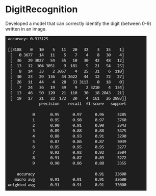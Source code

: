 # DigitRecognition
 Developed a model that can correctly identify the digit (between 0-9) written in an image.
 
 ![](linear.PNG)
